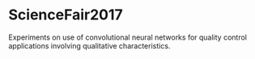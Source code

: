 # ScienceFair2017
Experiments on use of convolutional neural networks for quality control applications involving qualitative characteristics.
